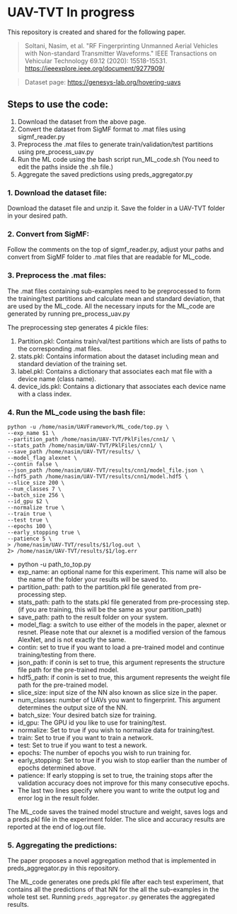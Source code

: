 # UAV-TVT In progress

This repository is created and shared for the following paper.
> Soltani, Nasim, et al. "RF Fingerprinting Unmanned Aerial Vehicles with Non-standard Transmitter Waveforms." IEEE Transactions on Vehicular Technology 69.12 (2020): 15518-15531. 
	https://ieeexplore.ieee.org/document/9277909/

> Dataset page: 	https://genesys-lab.org/hovering-uavs

## Steps to use the code:

1. Download the dataset from the above page.
2. Convert the dataset from SigMF format to .mat files using sigmf_reader.py
3. Preprocess the .mat files to generate train/validation/test partitions using pre_process_uav.py
4. Run the ML code using the bash script run_ML_code.sh (You need to edit the paths inside the .sh file.)
5. Aggregate the saved predictions using preds_aggregator.py

### 1. Download the dataset file:
Download the dataset file and unzip it. Save the folder in a UAV-TVT folder in your desired path.

### 2. Convert from SigMF:
Follow the comments on the top of sigmf_reader.py, adjust your paths and convert from SigMF folder to .mat files that are readable for ML_code.

### 3. Preprocess the .mat files:
The .mat files containing sub-examples need to be preprocessed to form the training/test partitions and calculate mean and standard deviation, that are used by the ML_code. All the necessary inputs for the ML_code are generated by running pre_process_uav.py

The preprocessing step generates 4 pickle files:

1. Partition.pkl: Contains train/val/test partitions which are lists of paths to the corresponding .mat files.
2. stats.pkl: Contains information about the dataset including mean and standard deviation of the training set.
3. label.pkl: Contains a dictionary that associates each mat file with a device name (class name).
4. device_ids.pkl: Contains a dictionary that associates each device name with a class index.

### 4. Run the ML_code using the bash file:

	python -u /home/nasim/UAVFramework/ML_code/top.py \
	--exp_name $1 \
	--partition_path /home/nasim/UAV-TVT/PklFiles/cnn1/ \
	--stats_path /home/nasim/UAV-TVT/PklFiles/cnn1/ \
	--save_path /home/nasim/UAV-TVT/results/ \
	--model_flag alexnet \
	--contin false \
	--json_path /home/nasim/UAV-TVT/results/cnn1/model_file.json \
	--hdf5_path /home/nasim/UAV-TVT/results/cnn1/model.hdf5 \
	--slice_size 200 \
	--num_classes 7 \
	--batch_size 256 \
	--id_gpu $2 \
	--normalize true \
	--train true \
	--test true \
	--epochs 100 \
	--early_stopping true \
	--patience 5 \
	> /home/nasim/UAV-TVT/results/$1/log.out \
	2> /home/nasim/UAV-TVT/results/$1/log.err
	
- python -u path_to_top.py
- exp_name: an optional name for this experiment. This name will also be the name of the folder your results will be saved to.
- partition_path: path to the partition.pkl file generated from pre-processing step.
- stats_path: path to the stats.pkl file generated from pre-processing step. (if you are training, this will be the same as your partition_path)
- save_path: path to the result folder on your system.
- model_flag: a switch to use either of the models in the paper, alexnet or resnet. Please note that our alexnet is a modified version of the famous AlexNet, and is not exactly the same.
- contin: set to true if you want to load a pre-trained model and continue training/testing from there.
- json_path: if conin is set to true, this argument represents the structure file path for the pre-trained model.
- hdf5_path: if conin is set to true, this argument represents the weight file path for the pre-trained model.
- slice_size: input size of the NN also known as slice size in the paper.
- num_classes: number of UAVs you want to fingerprint. This argument determines the output size of the NN.
- batch_size: Your desired batch size for training.
- id_gpu: The GPU id you like to use for training/test.
- normalize: Set to true if you wish to normalize data for training/test.
- train: Set to true if you want to train a network.
- test: Set to true if you want to test a nework.
- epochs: The number of epochs you wish to run training for.
- early_stopping: Set to true if you wish to stop earlier than the number of epochs determined above.
- patience: If early stopping is set to true, the training stops after the validation accuracy does not improve for this many consecutive epochs.
- The last two lines specify where you want to write the output log and error log in the result folder.

The ML_code saves the trained model structure and weight, saves logs and a preds.pkl file in the experiment folder.
The slice and accuracy results are reported at the end of log.out file.

### 5. Aggregating the predictions:
The paper proposes a novel aggregation method that is implemented in preds_aggregator.py in this repository.

The ML_code generates one preds.pkl file after each test experiment, that contains all the predictions of that NN for the all the sub-examples in the whole test set. Running `preds_aggregator.py` generates the aggregated results.
